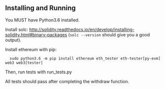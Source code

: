 Installing and Running
----------------------

You MUST have Python3.6 installed.

Install solc: http://solidity.readthedocs.io/en/develop/installing-solidity.html#binary-packages
(```solc --version``` should give you a good output).

Install ethereum with pip:
```
  sudo python3.6 -m pip install ethereum eth_tester eth-tester[py-evm] web3 web3[tester]
```

Then, run tests with run_tests.py


All tests should pass after completing the withdraw function.
